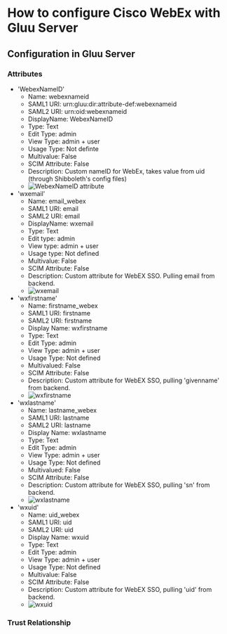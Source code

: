 # How to configure Cisco WebEx with Gluu Server

## Configuration in Gluu Server

### Attributes

- 'WebexNameID'
  - Name: webexnameid
  - SAML1 URI: urn:gluu:dir:attribute-def:webexnameid
  - SAML2 URI: urn:oid:webexnameid
  - DisplayName: WebexNameID
  - Type: Text
  - Edit Type: admin
  - View Type: admin + user
  - Usage Type: Not definte
  - Multivalue: False
  - SCIM Attribute: False
  - Description: Custom nameID for WebEx, takes value from uid (through Shibboleth's config files)
  - ![WebexNameID attribute](https://raw.githubusercontent.com/docs/sources/img/SAMLTrustRelationships/webex_webexnameid.png)
- 'wxemail'
  - Name: email_webex
  - SAML1 URI: email
  - SAML2 URI: email
  - DisplayName: wxemail
  - Type: Text
  - Edit type: admin
  - View type: admin + user
  - Usage type: Not defined
  - Multivalue: False
  - SCIM Attribute: False
  - Description: Custom attribute for WebEX SSO. Pulling email from backend. 
  - ![wxemail](https://raw.githubusercontent.com/docs/sources/img/SAMLTrustRelationships/webex_wxemail.png)
- 'wxfirstname'
  - Name: firstname_webex
  - SAML1 URI: firstname
  - SAML2 URI: firstname
  - Display Name: wxfirstname
  - Type: Text
  - Edit Type: admin
  - View Type: admin + user
  - Usage Type: Not defined
  - Multivalued: False
  - SCIM Attribute: False
  - Description: Custom attribute for WebEX SSO, pulling 'givenname' from backend. 
  - ![wxfirstname](https://raw.githubusercontent.com/docs/sources/img/SAMLTrustRelationships/webex_wxfirstname.png)
- 'wxlastname'
  - Name: lastname_webex
  - SAML1 URI: lastname
  - SAML2 URI: lastname
  - Display Name: wxlastname
  - Type: Text
  - Edit Type: admin
  - View Type: admin + user
  - Usage Type: Not defined
  - Multivalued: False
  - SCIM Attribute: False
  - Description: Custom attribute for WebEX SSO, pulling 'sn' from backend. 
  - ![wxlastname](https://raw.githubusercontent.com/docs/sources/img/SAMLTrustRelationships/webex_wxlastname.png)
- 'wxuid'
  - Name: uid_webex
  - SAML1 URI: uid
  - SAML2 URI: uid
  - Display Name: wxuid
  - Type: Text
  - Edit Type: admin
  - View Type: admin + user
  - Usage Type: Not defined
  - Multivalue: False
  - SCIM Attribute: False
  - Description: Custom attribute for WebEX SSO, pulling 'uid' from backend. 
  - ![wxuid](https://raw.githubusercontent.com/docs/sources/img/SAMLTrustRelationships/webex_wxuid.png)

### Trust Relationship
